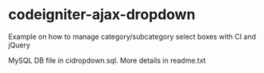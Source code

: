 codeigniter-ajax-dropdown
=========================

Example on how to manage category/subcategory select boxes with CI and jQuery

MySQL DB file in cidropdown.sql. More details in readme.txt